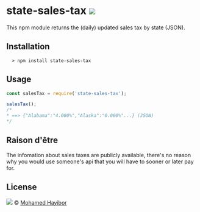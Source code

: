 # state-sales-tax ![](https://img.shields.io/badge/status-stable-green.svg)

This npm module returns the (daily) updated sales tax by state (JSON).

## Installation
```
  > npm install state-sales-tax
```

## Usage

```js
const salesTax = require('state-sales-tax');

salesTax();
/* 
* ==> {"Alabama":"4.000%","Alaska":"0.000%"...} (JSON)
*/
```

## Raison d'être
The infomation about sales taxes are publicly available, there's no reason why you would use someone's api that you will have to sooner or later pay for.

## License
![](https://img.shields.io/badge/license-MIT-blue.svg) © [Mohamed Hayibor](https://github.com/mohamedhayibor)
